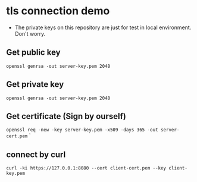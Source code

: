 # tls connection demo

- The private keys on this repository are just for test in local environment. Don't worry.

## Get public key

`openssl genrsa -out server-key.pem 2048`

## Get private key

`openssl genrsa -out server-key.pem 2048`

## Get certificate (Sign by ourself)

`openssl req -new -key server-key.pem -x509 -days 365 -out server-cert.pem`
`

## connect by curl

`curl -ki https://127.0.0.1:8080 --cert client-cert.pem --key client-key.pem`
